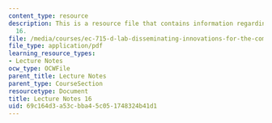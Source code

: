 ```yaml
---
content_type: resource
description: This is a resource file that contains information regarding lecture note
  16.
file: /media/courses/ec-715-d-lab-disseminating-innovations-for-the-common-good-spring-2007/69c164d3a53cbba45c051748324b41d1_MITEC_715S07_notes16.pdf
file_type: application/pdf
learning_resource_types:
- Lecture Notes
ocw_type: OCWFile
parent_title: Lecture Notes
parent_type: CourseSection
resourcetype: Document
title: Lecture Notes 16
uid: 69c164d3-a53c-bba4-5c05-1748324b41d1
---
```

